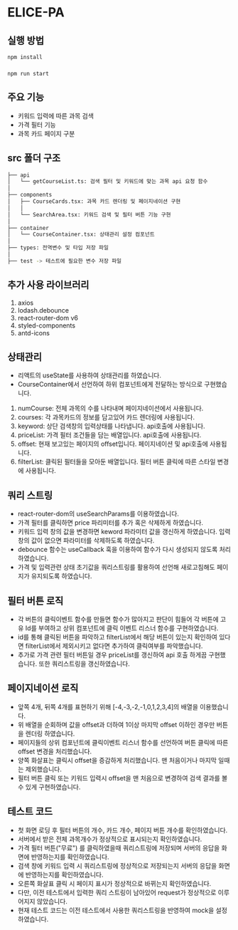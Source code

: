 # ELICE-PA

## 실행 방법

`npm install`

###

`npm run start`

## 주요 기능

- 키워드 입력에 따른 과목 검색
- 가격 필터 기능
- 과목 카드 페이지 구분

## src 폴더 구조

```bash
├── api
│   └── getCourseList.ts: 검색 필터 및 키워드에 맞는 과목 api 요청 함수
│
├── components
│   ├── CourseCards.tsx: 과목 카드 렌더링 및 페이지네이션 구현
│   │
│   └── SearchArea.tsx: 키워드 검색 및 필터 버튼 기능 구현
│
├── container
│   └── CourseContainer.tsx: 상태관리 설정 컴포넌트
│
├── types: 전역변수 및 타입 저장 파일
│
├── test -> 테스트에 필요한 변수 저장 파일
```

## 추가 사용 라이브러리

1. axios
2. lodash.debounce
3. react-router-dom v6
4. styled-components
5. antd-icons

## 상태관리

- 리액트의 useState를 사용하여 상태관리를 하였습니다.
- CourseContainer에서 선언하여 하위 컴포넌트에게 전달하는 방식으로 구현했습니다.

1. numCourse: 전체 과목의 수를 나타내며 페이지네이션에서 사용됩니다.
2. courses: 각 과목카드의 정보를 담고있어 카드 렌더링에 사용됩니다.
3. keyword: 상단 검색창의 입력상태를 나타냅니다. api호출에 사용됩니다.
4. priceList: 가격 필터 조건들을 담는 배열입니다. api호출에 사용됩니다.
5. offset: 현재 보고있는 페이지의 offset입니다. 페이지네이션 및 api호출에 사용됩니다.
6. filterList: 클릭된 필터들을 모아둔 배열입니다. 필터 버튼 클릭에 따른 스타일 변경에 사용됩니다.

## 쿼리 스트링

- react-router-dom의 useSearchParams를 이용하였습니다.
- 가격 필터를 클릭하면 price 파리미터를 추가 혹은 삭제하게 하였습니다.
- 키워드 입력 창의 값을 변경하면 keword 파라미터 값을 갱신하게 하였습니다. 입력창의 값이 없으면 파라미터를 삭제하도록 하였습니다.
- debounce 함수는 useCallback 훅을 이용하여 함수가 다시 생성되지 않도록 처리하였습니다.
- 가격 및 입력관련 상태 초기값을 쿼리스트링를 활용하여 선언해 새로고침해도 페이지가 유지되도록 하였습니다.

## 필터 버튼 로직

- 각 버튼의 클릭이벤트 함수를 만들면 함수가 많아지고 판단이 힘들어 각 버튼에 고유 Id를 부여하고 상위 컴포넌트에 클릭 이벤트 리스너 함수를 구현하였습니다.
- id를 통해 클릭된 버튼을 파악하고 filterList에서 해당 버튼이 있는지 확인하여 있다면 filterList에서 제외시키고 없다면 추가하여 클릭여부를 파악했습니다.
- 추가로 가격 관련 필터 버튼일 경우 priceList를 갱신하여 api 호출 하게끔 구현했습니다. 또한 쿼리스트링을 갱신하였습니다.

## 페이지네이션 로직

- 앞쪽 4개, 뒤쪽 4개를 표현하기 위해 [-4,-3,-2,-1,0,1,2,3,4]의 배열을 이용했습니다.
- 위 배열을 순회하며 값을 offset과 더하여 1이상 마지막 offset 이하인 경우만 버튼을 렌더링 하였습니다.
- 페이지들의 상위 컴포넌트에 클릭이벤트 리스너 함수를 선언하여 버튼 클릭에 따른 offset 변경을 처리했습니다.
- 양쪽 화살표는 클릭시 offset을 증감하게 처리했습니다. 맨 처음이거나 마지막 일때는 제외했습니다.
- 필터 버튼 클릭 또는 키워드 입력시 offset을 맨 처음으로 변경하여 검색 결과를 볼 수 있게 구현하였습니다.

## 테스트 코드

- 첫 화면 로딩 후 필터 버튼의 개수, 카드 개수, 페이지 버튼 개수를 확인하였습니다.
- 서버에서 받은 전체 과목개수가 정상적으로 표시되는지 확인하였습니다.
- 가격 필터 버튼("무료") 를 클릭하였을때 쿼리스트링에 저장되며 서버의 응답을 화면에 반영하는지를 확인하였습니다.
- 검색 창에 키워드 입력 시 쿼리스트링에 정상적으로 저장되는지 서버의 응답을 화면에 반영하는지를 확인하였습니다.
- 오른쪽 화살표 클릭 시 페이지 표시가 정상적으로 바뀌는지 확인하였습니다.
- 다만, 이전 테스트에서 입력한 쿼리 스트링이 남아있어 request가 정상적으로 이루어지지 않았습니다.
- 현재 테스트 코드는 이전 테스트에서 사용한 쿼리스트링을 반영하여 mock을 설정하였습니다.
